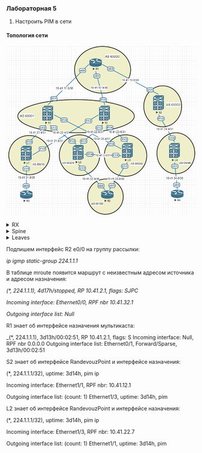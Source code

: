 ### Лабораторная 5
1. Настроить PIM в сети

#### Топология сети
![](underlay-net-bgp.PNG)

<details>
  <summary>RX</summary>
<pre><code>
ip multicast-routing
ip pim rp-address 10.41.2.1
int ran e0/0-2
 ip pim sparse-mode
int Lo0
 ip pim sparse-mode
</code></pre>
</details>
<details>
  <summary>Spine</summary>
<pre><code>
feature pim
ip pim rp-address 10.41.2.1
int e1/X
ip pim sparse-mode
</code></pre>
</details>
<details>
  <summary>Leaves</summary>
<pre><code>
feature pim
ip pim rp-address 10.41.2.1
int e1/X
ip pim sparse-mode
</code></pre>
</details>

Подпишем интерфейс R2 e0/0 на группу рассылки:

_ip igmp static-group 224.1.1.1_

В таблице mroute появится маршрут с неизвестным адресом источника и адресом назначения:

_(*, 224.1.1.1), 4d17h/stopped, RP 10.41.2.1, flags: SJPC_

_Incoming interface: Ethernet0/0, RPF nbr 10.41.32.1_
  
_Outgoing interface list: Null_

R1 знает об интерфейсе назначения мультикаста:

_(*, 224.1.1.1), 3d13h/00:02:51, RP 10.41.2.1, flags: S
  Incoming interface: Null, RPF nbr 0.0.0.0
  Outgoing interface list:
    Ethernet0/1, Forward/Sparse, 3d13h/00:02:51

S2 знает об интерфейсе RandevouzPoint и интерфейсе назначения:

(*, 224.1.1.1/32), uptime: 3d14h, pim ip

  Incoming interface: Ethernet1/1, RPF nbr: 10.41.12.1
  
  Outgoing interface list: (count: 1) Ethernet1/3, uptime: 3d14h, pim
  
L2 знает об интерфейсе RandevouzPoint и интерфейсе назначения:

(*, 224.1.1.1/32), uptime: 3d14h, pim ip
  
  Incoming interface: Ethernet1/3, RPF nbr: 10.41.22.7
  
  Outgoing interface list: (count: 1) Ethernet1/1, uptime: 3d14h, pim
